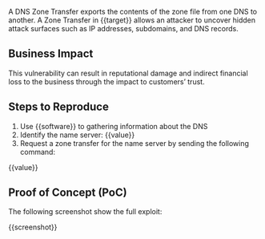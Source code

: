 A DNS Zone Transfer exports the contents of the zone file from one DNS to another. A Zone Transfer in {{target}} allows an attacker to uncover hidden attack surfaces such as IP addresses, subdomains, and DNS records.

## Business Impact

This vulnerability can result in reputational damage and indirect financial loss to the business through the impact to customers’ trust.

## Steps to Reproduce

1. Use {{software}} to gathering information about the DNS
1. Identify the name server: {{value}}
1. Request a zone transfer for the name server by sending the following command:

{{value}}

## Proof of Concept (PoC)

The following screenshot show the full exploit:

{{screenshot}}
